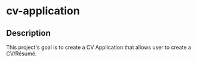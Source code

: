 # cv-application

## Description

This project's goal is to create a CV Application that allows user to create a CV/Résumé.
